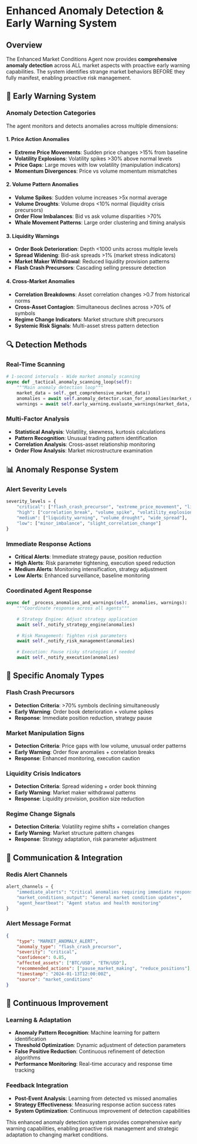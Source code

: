 # Enhanced Anomaly Detection & Early Warning System

## Overview
The Enhanced Market Conditions Agent now provides **comprehensive anomaly detection** across ALL market aspects with proactive early warning capabilities. The system identifies strange market behaviors BEFORE they fully manifest, enabling proactive risk management.

## 🚨 **Early Warning System**

### **Anomaly Detection Categories**
The agent monitors and detects anomalies across multiple dimensions:

#### **1. Price Action Anomalies**
- **Extreme Price Movements**: Sudden price changes >15% from baseline
- **Volatility Explosions**: Volatility spikes >30% above normal levels
- **Price Gaps**: Large moves with low volatility (manipulation indicators)
- **Momentum Divergences**: Price vs volume momentum mismatches

#### **2. Volume Pattern Anomalies**
- **Volume Spikes**: Sudden volume increases >5x normal average
- **Volume Droughts**: Volume drops <10% normal (liquidity crisis precursors)
- **Order Flow Imbalances**: Bid vs ask volume disparities >70%
- **Whale Movement Patterns**: Large order clustering and timing analysis

#### **3. Liquidity Warnings**
- **Order Book Deterioration**: Depth <1000 units across multiple levels
- **Spread Widening**: Bid-ask spreads >1% (market stress indicators)
- **Market Maker Withdrawal**: Reduced liquidity provision patterns
- **Flash Crash Precursors**: Cascading selling pressure detection

#### **4. Cross-Market Anomalies**
- **Correlation Breakdowns**: Asset correlation changes >0.7 from historical norms
- **Cross-Asset Contagion**: Simultaneous declines across >70% of symbols
- **Regime Change Indicators**: Market structure shift precursors
- **Systemic Risk Signals**: Multi-asset stress pattern detection

## 🔍 **Detection Methods**

### **Real-Time Scanning**
```python
# 1-second intervals - Wide market anomaly scanning
async def _tactical_anomaly_scanning_loop(self):
    """Main anomaly detection loop"""
    market_data = self._get_comprehensive_market_data()
    anomalies = await self.anomaly_detector.scan_for_anomalies(market_data)
    warnings = await self.early_warning.evaluate_warnings(market_data, anomalies)
```

### **Multi-Factor Analysis**
- **Statistical Analysis**: Volatility, skewness, kurtosis calculations
- **Pattern Recognition**: Unusual trading pattern identification
- **Correlation Analysis**: Cross-asset relationship monitoring
- **Order Flow Analysis**: Market microstructure examination

## 📊 **Anomaly Response System**

### **Alert Severity Levels**
```python
severity_levels = {
    "critical": ["flash_crash_precursor", "extreme_price_movement", "liquidity_crisis"],
    "high": ["correlation_break", "volume_spike", "volatility_explosion"],
    "medium": ["liquidity_warning", "volume_drought", "wide_spread"],
    "low": ["minor_imbalance", "slight_correlation_change"]
}
```

### **Immediate Response Actions**
- **Critical Alerts**: Immediate strategy pause, position reduction
- **High Alerts**: Risk parameter tightening, execution speed reduction
- **Medium Alerts**: Monitoring intensification, strategy adjustment
- **Low Alerts**: Enhanced surveillance, baseline monitoring

### **Coordinated Agent Response**
```python
async def _process_anomalies_and_warnings(self, anomalies, warnings):
    """Coordinate response across all agents"""
    
    # Strategy Engine: Adjust strategy application
    await self._notify_strategy_engine(anomalies)
    
    # Risk Management: Tighten risk parameters
    await self._notify_risk_management(anomalies)
    
    # Execution: Pause risky strategies if needed
    await self._notify_execution(anomalies)
```

## 🎯 **Specific Anomaly Types**

### **Flash Crash Precursors**
- **Detection Criteria**: >70% symbols declining simultaneously
- **Early Warning**: Order book deterioration + volume spikes
- **Response**: Immediate position reduction, strategy pause

### **Market Manipulation Signs**
- **Detection Criteria**: Price gaps with low volume, unusual order patterns
- **Early Warning**: Order flow anomalies + correlation breaks
- **Response**: Enhanced monitoring, execution caution

### **Liquidity Crisis Indicators**
- **Detection Criteria**: Spread widening + order book thinning
- **Early Warning**: Market maker withdrawal patterns
- **Response**: Liquidity provision, position size reduction

### **Regime Change Signals**
- **Detection Criteria**: Volatility regime shifts + correlation changes
- **Early Warning**: Market structure pattern changes
- **Response**: Strategy adaptation, risk parameter adjustment

## 📡 **Communication & Integration**

### **Redis Alert Channels**
```python
alert_channels = {
    "immediate_alerts": "Critical anomalies requiring immediate response",
    "market_conditions_output": "General market condition updates",
    "agent_heartbeat": "Agent status and health monitoring"
}
```

### **Alert Message Format**
```json
{
    "type": "MARKET_ANOMALY_ALERT",
    "anomaly_type": "flash_crash_precursor",
    "severity": "critical",
    "confidence": 0.85,
    "affected_assets": ["BTC/USD", "ETH/USD"],
    "recommended_actions": ["pause_market_making", "reduce_positions"],
    "timestamp": "2024-01-13T12:00:00Z",
    "source": "market_conditions"
}
```

## 🔄 **Continuous Improvement**

### **Learning & Adaptation**
- **Anomaly Pattern Recognition**: Machine learning for pattern identification
- **Threshold Optimization**: Dynamic adjustment of detection parameters
- **False Positive Reduction**: Continuous refinement of detection algorithms
- **Performance Monitoring**: Real-time accuracy and response time tracking

### **Feedback Integration**
- **Post-Event Analysis**: Learning from detected vs missed anomalies
- **Strategy Effectiveness**: Measuring response action success rates
- **System Optimization**: Continuous improvement of detection capabilities

This enhanced anomaly detection system provides comprehensive early warning capabilities, enabling proactive risk management and strategic adaptation to changing market conditions.
